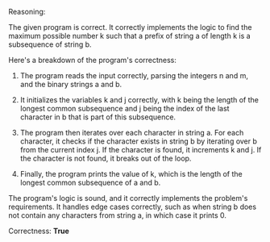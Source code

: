 Reasoning:

The given program is correct. It correctly implements the logic to find the maximum possible number k such that a prefix of string a of length k is a subsequence of string b.

Here's a breakdown of the program's correctness:

1. The program reads the input correctly, parsing the integers n and m, and the binary strings a and b.

2. It initializes the variables k and j correctly, with k being the length of the longest common subsequence and j being the index of the last character in b that is part of this subsequence.

3. The program then iterates over each character in string a. For each character, it checks if the character exists in string b by iterating over b from the current index j. If the character is found, it increments k and j. If the character is not found, it breaks out of the loop.

4. Finally, the program prints the value of k, which is the length of the longest common subsequence of a and b.

The program's logic is sound, and it correctly implements the problem's requirements. It handles edge cases correctly, such as when string b does not contain any characters from string a, in which case it prints 0.

Correctness: **True**